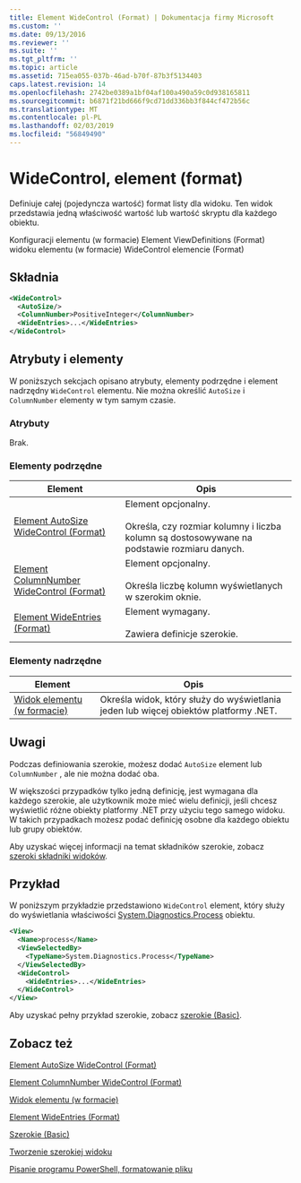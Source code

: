 ```yaml
---
title: Element WideControl (Format) | Dokumentacja firmy Microsoft
ms.custom: ''
ms.date: 09/13/2016
ms.reviewer: ''
ms.suite: ''
ms.tgt_pltfrm: ''
ms.topic: article
ms.assetid: 715ea055-037b-46ad-b70f-87b3f5134403
caps.latest.revision: 14
ms.openlocfilehash: 2742be0389a1bf04af100a490a59c0d938165811
ms.sourcegitcommit: b6871f21bd666f9cd71dd336bb3f844cf472b56c
ms.translationtype: MT
ms.contentlocale: pl-PL
ms.lasthandoff: 02/03/2019
ms.locfileid: "56849490"
---
```

# <a name="widecontrol-element-format"></a>WideControl, element (format)

Definiuje całej (pojedyncza wartość) format listy dla widoku. Ten widok przedstawia jedną właściwość wartość lub wartość skryptu dla każdego obiektu.

Konfiguracji elementu (w formacie) Element ViewDefinitions (Format) widoku elementu (w formacie) WideControl elemencie (Format)

## <a name="syntax"></a>Składnia

```xml
<WideControl>
  <AutoSize/>
  <ColumnNumber>PositiveInteger</ColumnNumber>
  <WideEntries>...</WideEntries>
</WideControl>
```

## <a name="attributes-and-elements"></a>Atrybuty i elementy

W poniższych sekcjach opisano atrybuty, elementy podrzędne i element nadrzędny `WideControl` elementu. Nie można określić `AutoSize` i `ColumnNumber` elementy w tym samym czasie.

### <a name="attributes"></a>Atrybuty

Brak.

### <a name="child-elements"></a>Elementy podrzędne

|Element|Opis|
|-------------|-----------------|
|[Element AutoSize WideControl (Format)](./autosize-element-for-widecontrol-format.md)|Element opcjonalny.<br /><br /> Określa, czy rozmiar kolumny i liczba kolumn są dostosowywane na podstawie rozmiaru danych.|
|[Element ColumnNumber WideControl (Format)](./columnnumber-element-for-widecontrol-format.md)|Element opcjonalny.<br /><br /> Określa liczbę kolumn wyświetlanych w szerokim oknie.|
|[Element WideEntries (Format)](./wideentries-element-for-widecontrol-format.md)|Element wymagany.<br /><br /> Zawiera definicje szerokie.|

### <a name="parent-elements"></a>Elementy nadrzędne

|Element|Opis|
|-------------|-----------------|
|[Widok elementu (w formacie)](./view-element-format.md)|Określa widok, który służy do wyświetlania jeden lub więcej obiektów platformy .NET.|

## <a name="remarks"></a>Uwagi

Podczas definiowania szerokie, możesz dodać `AutoSize` element lub `ColumnNumber` , ale nie można dodać oba.

W większości przypadków tylko jedną definicję, jest wymagana dla każdego szerokie, ale użytkownik może mieć wielu definicji, jeśli chcesz wyświetlić różne obiekty platformy .NET przy użyciu tego samego widoku. W takich przypadkach możesz podać definicję osobne dla każdego obiektu lub grupy obiektów.

Aby uzyskać więcej informacji na temat składników szerokie, zobacz [szeroki składniki widoków](./creating-a-wide-view.md).

## <a name="example"></a>Przykład

W poniższym przykładzie przedstawiono `WideControl` element, który służy do wyświetlania właściwości [System.Diagnostics.Process](/dotnet/api/System.Diagnostics.Process) obiektu.

```xml
<View>
  <Name>process</Name>
  <ViewSelectedBy>
    <TypeName>System.Diagnostics.Process</TypeName>
  </ViewSelectedBy>
  <WideControl>
    <WideEntries>...</WideEntries>
  </WideControl>
</View>
```

Aby uzyskać pełny przykład szerokie, zobacz [szerokie (Basic)](./wide-view-basic.md).

## <a name="see-also"></a>Zobacz też

[Element AutoSize WideControl (Format)](./autosize-element-for-widecontrol-format.md)

[Element ColumnNumber WideControl (Format)](./columnnumber-element-for-widecontrol-format.md)

[Widok elementu (w formacie)](./view-element-format.md)

[Element WideEntries (Format)](./wideentries-element-for-widecontrol-format.md)

[Szerokie (Basic)](./wide-view-basic.md)

[Tworzenie szerokiej widoku](./creating-a-wide-view.md)

[Pisanie programu PowerShell, formatowanie pliku](./writing-a-powershell-formatting-file.md)
